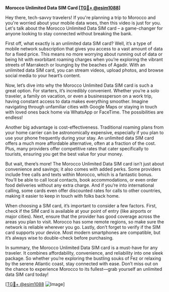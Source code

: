 **Morocco Unlimited Data SIM Card [[TG💪+ @esim1088](https://t.me/s/esim1088)]**

Hey there, tech-savvy travelers! If you're planning a trip to Morocco and you're worried about your mobile data woes, then this video is just for you. Let's talk about the Morocco Unlimited Data SIM card – a game-changer for anyone looking to stay connected without breaking the bank.

First off, what exactly is an unlimited data SIM card? Well, it’s a type of mobile network subscription that gives you access to a vast amount of data for a fixed price. This means no more worrying about running out of data or being hit with exorbitant roaming charges when you’re exploring the vibrant streets of Marrakech or lounging by the beaches of Agadir. With an unlimited data SIM card, you can stream videos, upload photos, and browse social media to your heart’s content.

Now, let’s dive into why the Morocco Unlimited Data SIM card is such a great option. For starters, it’s incredibly convenient. Whether you’re a solo traveler, a family on vacation, or even a businessperson on a work trip, having constant access to data makes everything smoother. Imagine navigating through unfamiliar cities with Google Maps or staying in touch with loved ones back home via WhatsApp or FaceTime. The possibilities are endless!

Another big advantage is cost-effectiveness. Traditional roaming plans from your home carrier can be astronomically expensive, especially if you plan to use your phone frequently during your stay. An unlimited data SIM card offers a much more affordable alternative, often at a fraction of the cost. Plus, many providers offer competitive rates that cater specifically to tourists, ensuring you get the best value for your money.

But wait, there’s more! The Morocco Unlimited Data SIM card isn’t just about convenience and savings; it also comes with added perks. Some providers include free calls and texts within Morocco, which is a fantastic bonus. You’ll be able to call local contacts, book accommodations, or even order food deliveries without any extra charge. And if you’re into international calling, some cards even offer discounted rates for calls to other countries, making it easier to keep in touch with folks back home.

When choosing a SIM card, it’s important to consider a few factors. First, check if the SIM card is available at your point of entry (like airports or major cities). Next, ensure that the provider has good coverage across the areas you plan to visit. Morocco has some remote regions, so make sure the network is reliable wherever you go. Lastly, don’t forget to verify if the SIM card supports your device. Most modern smartphones are compatible, but it’s always wise to double-check before purchasing.

In summary, the Morocco Unlimited Data SIM card is a must-have for any traveler. It combines affordability, convenience, and reliability into one sleek package. So whether you’re exploring the bustling souks of Fez or relaxing by the serene Atlantic coast, stay connected with ease. Don’t miss out on the chance to experience Morocco to its fullest—grab yourself an unlimited data SIM card today!

[[TG💪+ @esim1088](https://t.me/s/esim1088) ![Image](https://i.postimg.cc/Y0z9fWf4/image.png)]
